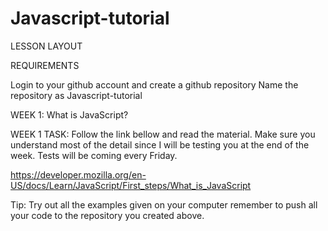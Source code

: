 # Javascript-tutorial

LESSON LAYOUT

REQUIREMENTS

Login to your github account and create a github repository
Name the repository as Javascript-tutorial

WEEK 1: What is JavaScript?

WEEK 1 TASK: Follow the link bellow and read the material. Make sure you understand most of the detail since 
I will be testing you at the end of the week. Tests will be coming every Friday.

https://developer.mozilla.org/en-US/docs/Learn/JavaScript/First_steps/What_is_JavaScript

Tip: Try out all the examples given on your computer remember to push all your code to the repository you created above.

